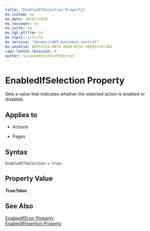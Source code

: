 ```yaml
---
title: "EnabledIfSelection Property"
ms.custom: na
ms.date: 10/01/2020
ms.reviewer: na
ms.suite: na
ms.tgt_pltfrm: na
ms.topic: article
ms.service: "dynamics365-business-central"
ms.assetid: 6d15311a-94fa-40d8-873a-38342ccbfc6a
caps.latest.revision: 4
author: SusanneWindfeldPedersen
---
```


 

# EnabledIfSelection Property
Sets a value that indicates whether the selected action is enabled or disabled.  
  
## Applies to  
  
-   Actions  
  
-   Pages  

## Syntax
```
EnabledIfSelection = true;
```
 
## Property Value  
 **True**/**false**  
  
## See Also  
 [EnabledIfError Property](devenv-enablediferror-property.md)   
 [EnabledIfInsertion Property](devenv-enabledifinsertion-property.md)